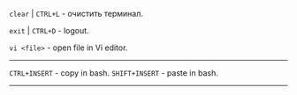 `clear` | `CTRL+L` - очистить терминал.

`exit` | `CTRL+D` - logout.

`vi <file>` - open file in Vi editor.

___

`CTRL+INSERT` - copy in bash.
`SHIFT+INSERT` - paste in bash.

___
